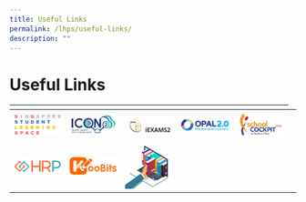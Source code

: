 ```yaml
---
title: Useful Links
permalink: /lhps/useful-links/
description: ""
---
```

# Useful Links

<table>
<thead>
  <tr>
    <th></th>
    <th></th>
    <th></th>
    <th></th>
    <th></th>
  </tr>
</thead>
<tbody>
  <tr>
    <td><a href="https://vle.learning.moe.edu.sg/login" target="_blank"> <img src="/images/Lphs/SLS_1.jpg" style="width:100px"></a></td>
    <td><a href="https://icon.moe.edu.sg/" target="_blank"> <img src="/images/Lphs/icon%20logo.png" style="width:100px"></a></td>
    <td><a href="https://iexams.seab.gov.sg/" target="_blank"> <img src="/images/Lphs/iexams.png" style="width:100px"></a></td>
    <td><a href="https://idm.opal2.moe.edu.sg/account/login?returnUrl=%2F" target="_blank"> <img src="/images/Lphs/opal.png" style="width:100px"></a></td>
    <td><a href="https://schoolcockpit.moe.gov.sg/" target="_blank"> <img src="/images/Lphs/school%20cockpit.jpg" style="width:100px"></a></td>
  </tr>
  <tr>
    <td><a href="https://www.hrp.gov.sg/hrp/#/" target="_blank"> <img src="/images/Lphs/HRP.png" style="width:100px"></a></td>
    <td><a href="https://member.koobits.com/" target="_blank"> <img src="/images/Lphs/koobits.png" style="width:100px"></a></td>
		  <td><a href="https://schoolibrary.moe.edu.sg/Lianhuapri/cgi-bin/spydus.exe/MSGTRN/WPAC/HOME" target="_blank"> <img src="/images/ubfbox_transparent.jpg" style="width:100px"></a></td>
    <td></td>
    <td></td>
    <td></td>
  </tr>
</tbody>
</table>